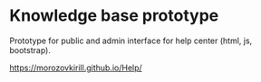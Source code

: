 # Knowledge base prototype
Prototype for public and admin interface for help center (html, js, bootstrap).

https://morozovkirill.github.io/Help/
